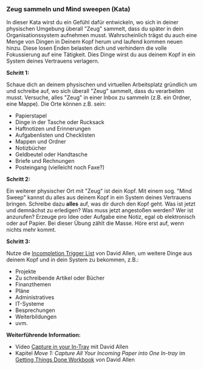 ### Zeug sammeln und Mind sweepen (Kata)

In dieser Kata wirst du ein Gefühl dafür entwickeln, wo sich in deiner physischen Umgebung überall "Zeug" sammelt, dass du später in dein Organisationssystem aufnehmen musst. Wahrscheinlich trägst du auch eine Menge von Dingen in Deinem Kopf herum und laufend kommen neuen hinzu. Diese losen Enden belasten dich und verhindern die volle Fokussierung auf eine Tätigkeit. Dies Dinge wirst du aus deinem Kopf in ein System deines Vertrauens verlagern.



**Schritt 1:**

Schaue dich an deinem physischen und virtuellen Arbeitsplatz gründlich um und schreibe auf, wo sich überall "Zeug" sammelt, dass du verarbeiten musst. Versuche, alles "Zeug" in einer Inbox zu sammeln (z.B. ein Ordner, eine Mappe). Die Orte können z.B. sein:

* Papierstapel
* Dinge in der Tasche oder Rucksack
* Haftnotizen und Erinnerungen
* Aufgabenlisten und Checklisten
* Mappen und Ordner
* Notizbücher
* Geldbeutel oder Handtasche
* Briefe und Rechnungen
* Posteingang (vielleicht noch Faxe?)



**Schritt 2:**

Ein weiterer physischer Ort mit "Zeug" ist dein Kopf. Mit einem sog. "Mind Sweep" kannst du alles aus deinem Kopf in ein System deines Vertrauens bringen. Schreibe dazu **alles** auf, was dir durch den Kopf geht. Was ist jetzt und demnächst zu erledigen? Was muss jetzt angestoßen werden? Wer ist anzurufen? Erzeuge pro Idee oder Aufgabe eine Notiz, egal ob elektronisch oder auf Papier. Bei dieser Übung zählt die Masse. Höre erst auf, wenn nichts mehr kommt.



**Schritt 3:**

Nutze die [Incompletion Trigger List](https://gettingthingsdone.com/wp-content/uploads/2014/10/Mind_Sweep_Trigger_List.pdf) von David Allen, um weitere Dinge aus deinem Kopf und in dein System zu bekommen, z.B.:

* Projekte
* Zu schreibende Artikel oder Bücher
* Finanzthemen
* Pläne
* Administratives
* IT-Systeme
* Besprechungen
* Weiterbildungen
* uvm.



**Weiterführende Information:**

* Video [Capture in your In-Tray](https://gettingthingsdone.com/insights/capture-into-your-in-tray) mit David Allen
* Kapitel *Move 1: Capture All Your Incoming Paper into One In-tray* im [Getting Things Done Workbook](https://amzn.to/3wXiftE) von David Allen 